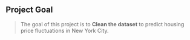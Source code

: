 ## Project Goal
> The goal of this project is to **Clean the dataset** to predict housing price fluctuations in New York City.      
   
   
   
   
  
 
   
